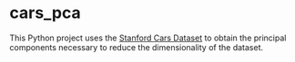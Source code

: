 # cars_pca

This Python project uses the [Stanford Cars Dataset](http://ai.stanford.edu/~jkrause/cars/car_dataset.html) to obtain the principal components necessary to reduce the dimensionality of the dataset.
